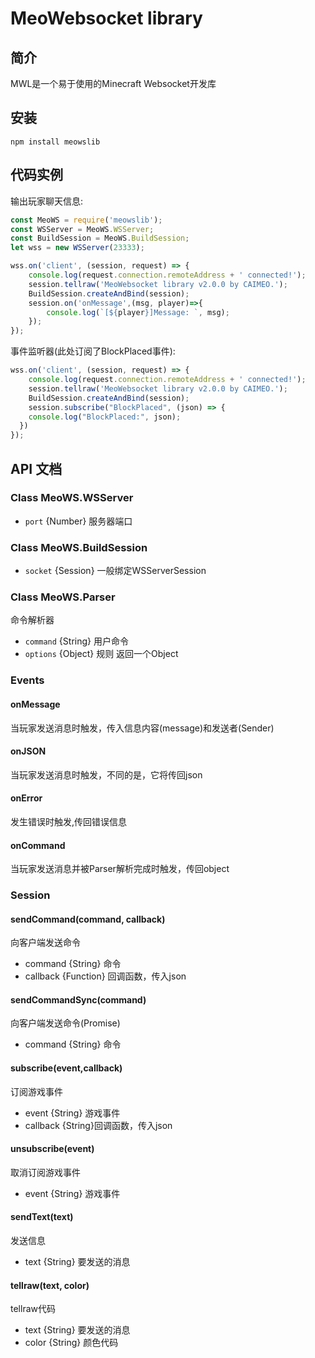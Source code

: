 # MeoWebsocket library

## 简介
MWL是一个易于使用的Minecraft Websocket开发库

## 安装
`npm install meowslib`

## 代码实例
输出玩家聊天信息:
```js
const MeoWS = require('meowslib');
const WSServer = MeoWS.WSServer;
const BuildSession = MeoWS.BuildSession;
let wss = new WSServer(23333);

wss.on('client', (session, request) => {
	console.log(request.connection.remoteAddress + ' connected!');
	session.tellraw('MeoWebsocket library v2.0.0 by CAIMEO.');
	BuildSession.createAndBind(session);
	session.on('onMessage',(msg, player)=>{
		console.log(`[${player}]Message: `, msg);
	});
});
```

事件监听器(此处订阅了BlockPlaced事件):
```js
wss.on('client', (session, request) => {
	console.log(request.connection.remoteAddress + ' connected!');
	session.tellraw('MeoWebsocket library v2.0.0 by CAIMEO.');
	BuildSession.createAndBind(session);
  	session.subscribe("BlockPlaced", (json) => {
    console.log("BlockPlaced:", json);
  })
});
```

## API 文档
### Class MeoWS.WSServer
- `port` {Number} 服务器端口

### Class MeoWS.BuildSession
- `socket` {Session} 一般绑定WSServerSession

### Class MeoWS.Parser
命令解析器
- `command` {String} 用户命令
- `options` {Object} 规则
返回一个Object

### Events
#### onMessage
当玩家发送消息时触发，传入信息内容(message)和发送者(Sender)
#### onJSON
当玩家发送消息时触发，不同的是，它将传回json
#### onError
发生错误时触发,传回错误信息
#### onCommand
当玩家发送消息并被Parser解析完成时触发，传回object

### Session
#### sendCommand(command, callback)
向客户端发送命令
- command {String} 命令
- callback {Function} 回调函数，传入json

#### sendCommandSync(command)
向客户端发送命令(Promise)
- command {String} 命令

#### subscribe(event,callback)
订阅游戏事件
- event {String} 游戏事件
- callback {String}回调函数，传入json

#### unsubscribe(event)
取消订阅游戏事件
- event {String} 游戏事件

#### sendText(text)
发送信息
- text {String} 要发送的消息

#### tellraw(text, color)
tellraw代码
- text {String} 要发送的消息
- color {String} 颜色代码

